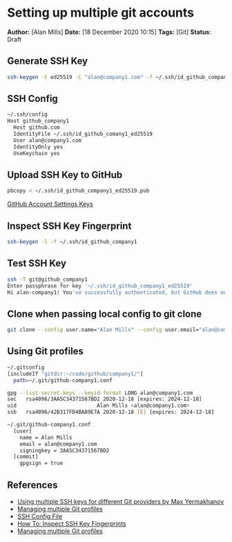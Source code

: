 # Setting up multiple git accounts

**Author:** [Alan Mills]
**Date:** [18 December 2020 10:15]
**Tags:** [Git]
**Status**: Draft


## Generate SSH Key

```bash
ssh-keygen -t ed25519 -C "alan@company1.com" -f ~/.ssh/id_github_company1_ed25519
```

## SSH Config

```bash
~/.ssh/config
Host github_company1
  Host github.com
  IdentityFile ~/.ssh/id_github_comany1_ed25519
  User alan@company1.com
  IdentityOnly yes
  UseKeychain yes
```

## Upload SSH Key to GitHub

```bash
pbcopy < ~/.ssh/id_github_company1_ed25519.pub
```

[GitHub Account Settings Keys](https://github.com/settings/keys)


## Inspect SSH Key Fingerprint

```bash
ssh-keygen -l -f ~/.ssh/id_github_company1
```

## Test SSH Key

```bash
ssh -T git@github_company1
Enter passphrase for key '~/.ssh/id_github_company1_ed25519'
Hi alan-company1! You've successfully authenticated, but GitHub does not proved shell access.
```

## Clone when passing local config to git clone

```bash
git clone --config user.name="Alan Mills" --config user.email="alan@company1.com" git@github_company1:company1/repo.git
```

## Using Git profiles

```bash
~/.gitconfig
[includeIf "gitdir:~/code/github/company1/"]
  path=~/.git/github-company1.conf
```

```bash
gpg --list-secret-keys --keyid-format LONG alan@company1.com
sec   rsa4096/3AA5C34371567BD2 2020-12-18 [expires: 2024-12-18]
uid                          Alan Mills <alan@company1.com>
ssb   rsa4096/42B317FD4BA89E7A 2020-12-18 [E] [expires: 2024-12-18]
```

```bash
~/.git/github-company1.conf
  [user]
    name = Alan Mills
    email = alan@company1.com
    signingkey = 3AA5C34371567BD2 
  [commit]
    gpgsign = true
```

## References

* [Using multiple SSH keys for different Git providers by Max Yermakhanov](https://medium.com/objectsharp/using-multiple-ssh-keys-for-different-git-providers-f12045dae354)
* [Managing multiple Git profiles](https://deepsource.io/blog/managing-different-git-profiles/)
* [SSH Config File](https://www.ssh.com/ssh/config/)
* [How To: Inspect SSH Key Fingerprints](https://www.unixtutorial.org/how-to-inspect-ssh-key-fingerprints/)
* [Managing multiple Git profiles](https://deepsource.io/blog/managing-different-git-profiles/)
